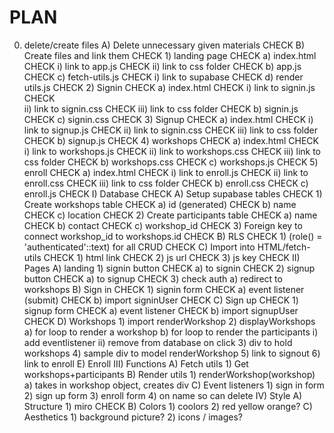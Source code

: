 # PLAN

0) delete/create files
    A) Delete unnecessary given materials                   CHECK
    B) Create files and link them                           CHECK
        1) landing page                                     CHECK
            a) index.html                                   CHECK
                i) link to app.js                           CHECK
                ii) link to css folder                      CHECK
            b) app.js                                       CHECK
            c) fetch-utils.js                               CHECK
                i) link to supabase                         CHECK
            d) render utils.js                              CHECK
        2) Signin                                           CHECK
            a) index.html                                   CHECK
                i) link to signin.js                        CHECK  
                ii) link to signin.css                      CHECK
                iii) link to css folder                     CHECK
            b) signin.js                                    CHECK
            c) signin.css                                   CHECK
        3) Signup                                           CHECK
            a) index.html                                   CHECK
                i) link to signup.js                        CHECK
                ii) link to signin.css                      CHECK
                iii) link to css folder                     CHECK
            b) signup.js                                    CHECK
        4) workshops                                        CHECK
            a) index.html                                   CHECK
                i) link to workshops.js                     CHECK
                ii) link to workshops.css                   CHECK
                iii) link to css folder                     CHECK
            b) workshops.css                                CHECK
            c) workshops.js                                 CHECK
        5) enroll                                           CHECK
            a) index.html                                   CHECK
                i) link to enroll.js                        CHECK
                ii) link to enroll.css                      CHECK
                iii) link to css folder                     CHECK
            b) enroll.css                                   CHECK
            c) enroll.js                                    CHECK
I) Database                                                 CHECK
    A) Setup supabase tables                                CHECK
        1) Create workshops table                           CHECK
            a) id (generated)                               CHECK
            b) name                                         CHECK
            c) location                                     CHECK
        2) Create participants table                        CHECK
            a) name                                         CHECK
            b) contact                                      CHECK
            c) workshop_id                                  CHECK
    3) Foreign key to connect workshop_id to workshops.id   CHECK
    B) RLS                                                  CHECK
        1) (role() = 'authenticated'::text) for all CRUD    CHECK
    C) Import into HTML/fetch-utils                         CHECK
        1) html link                                        CHECK
        2) js url                                           CHECK
        3) js key                                           CHECK
II) Pages
    A) landing
        1) signin button                                    CHECK
            a) <a> to signin                                CHECK
        2) signup button                                    CHECK
            a) <a> to signup                                CHECK
        3) check auth
            a) redirect to workshops
    B) Sign in                                              CHECK
        1) signin form                                      CHECK
            a) event listener (submit)                      CHECK
            b) import signinUser                            CHECK
    C) Sign up                                              CHECK
        1) signup form                                      CHECK
            a) event listener                               CHECK
            b) import signupUser                            CHECK
    D) Workshops
        1) import renderWorkshop
        2) displayWorkshops
            a) for loop to render a workshop
            b) for loop to render the participants
                i) add eventlistener
                ii) remove from database on click
        3) div to hold workshops
        4) sample div to model renderWorkshop
        5) link to signout
        6) link to enroll
    E) Enroll
III) Functions
    A) Fetch utils
        1) Get workshops+participants
    B) Render utils
        1) renderWorkshop(workshop)
            a) takes in workshop object, creates div
    C) Event listeners
        1) sign in form
        2) sign up form
        3) enroll form
        4) on name so can delete
IV) Style
    A) Structure
        1) miro                                             CHECK
    B) Colors
        1) coolors
        2) red yellow orange?
    C) Aesthetics
        1) background picture?
        2) icons / images?